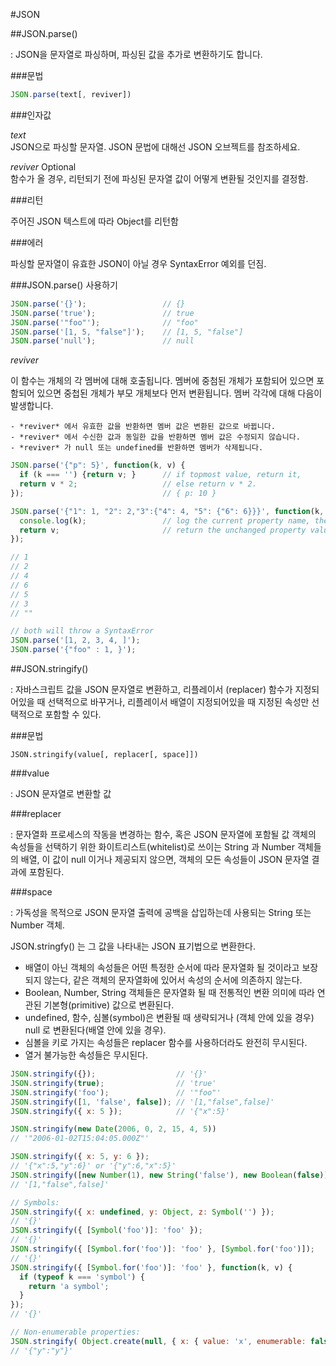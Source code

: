 #JSON

##JSON.parse() <br>

 : JSON을 문자열로 파싱하며, 파싱된 값을 추가로 변환하기도 합니다. <br>

  ###문법

  ```javascript
  JSON.parse(text[, reviver])
  ```

  ###인자값

  *text* <br>
  JSON으로 파싱할 문자열. JSON 문법에 대해선 JSON 오브젝트를 참조하세요.

  *reviver* Optional <br>
  함수가 올 경우, 리턴되기 전에 파싱된 문자열 값이 어떻게 변환될 것인지를 결정함.

  ###리턴

  주어진 JSON 텍스트에 따라 Object를 리턴함

  ###에러

  파싱할 문자열이 유효한 JSON이 아닐 경우 SyntaxError  예외를 던짐.

  ###JSON.parse() 사용하기

  ```javascript
  JSON.parse('{}');                 // {}
  JSON.parse('true');               // true
  JSON.parse('"foo"');              // "foo"
  JSON.parse('[1, 5, "false"]');    // [1, 5, "false"]
  JSON.parse('null');               // null
  ```

  *reviver*

  이 함수는 개체의 각 멤버에 대해 호출됩니다. 멤버에 중첨된 개체가 포함되어 있으면 포함되어 있으면 중첩된 개체가 부모 개체보다 먼저 변환됩니다. 멤버 각각에 대해 다음이 발생합니다.

    - *reviver* 에서 유효한 값을 반환하면 멤버 값은 변환된 값으로 바뀝니다.
    - *reviver* 에서 수신한 값과 동일한 값을 반환하면 멤버 값은 수정되지 않습니다.
    - *reviver* 가 null 또는 undefined를 반환하면 멤버가 삭제됩니다.

  ```javascript
  JSON.parse('{"p": 5}', function(k, v) {
    if (k === '') {return v; }      // if topmost value, return it,
    return v * 2;                   // else return v * 2.
  });                               // { p: 10 }

  JSON.parse('{"1": 1, "2": 2,"3":{"4": 4, "5": {"6": 6}}}', function(k, v) {
    console.log(k);                 // log the current property name, the last is "".
    return v;                       // return the unchanged property value.
  });

  // 1
  // 2
  // 4
  // 6
  // 5
  // 3
  // ""

  // both will throw a SyntaxError
  JSON.parse('[1, 2, 3, 4, ]');
  JSON.parse('{"foo" : 1, }');
  ```

##JSON.stringify() <br>

 : 자바스크립트 값을 JSON 문자열로 변환하고, 리플레이서 (replacer) 함수가 지정되어있을 때 선택적으로 바꾸거나, 리플레이서 배열이 지정되어있을 때 지정된 속성만 선택적으로 포함할 수 있다.

  ###문법

  ```
  JSON.stringify(value[, replacer[, space]])
  ```

  ###value

  : JSON 문자열로 변환할 값

  ###replacer

  : 문자열화 프로세스의 작동을 변경하는 함수, 혹은 JSON 문자열에 포함될 값 객체의 속성들을 선택하기 위한 화이트리스트(whitelist)로 쓰이는 String 과 Number 객체들의 배열, 이 값이 null 이거나 제공되지 않으면, 객체의 모든 속성들이 JSON 문자열 결과에 포함된다.

  ###space

  : 가독성을 목적으로  JSON 문자열 출력에 공백을 삽입하는데 사용되는 String 또는 Number 객체.

  JSON.stringfy() 는 그 값을 나타내는 JSON 표기법으로 변환한다.
   - 배열이 아닌 객체의 속성들은 어떤 특정한 순서에 따라 문자열화 될 것이라고 보장되지 않는다, 같은 객체의 문자열화에 있어서 속성의 순서에 의존하지 않는다.
   - Boolean, Number, String 객체들은 문자열화 될 때 전통적인 변환 의미에 따라 연관된 기본형(primitive) 값으로 변환된다.
   - undefined, 함수, 심볼(symbol)은 변환될 때 생략되거나 (객체 안에 있을 경우) null 로 변환된다(배열 안에 있을 경우).
   - 심볼을 키로 가지는 속성들은 replacer 함수를 사용하더라도 완전히 무시된다.
   - 열거 불가능한 속성들은 무시된다.

   ```javascript
   JSON.stringify({});                  // '{}'
   JSON.stringify(true);                // 'true'
   JSON.stringify('foo');               // '"foo"'
   JSON.stringify([1, 'false', false]); // '[1,"false",false]'
   JSON.stringify({ x: 5 });            // '{"x":5}'

   JSON.stringify(new Date(2006, 0, 2, 15, 4, 5))
   // '"2006-01-02T15:04:05.000Z"'

   JSON.stringify({ x: 5, y: 6 });
   // '{"x":5,"y":6}' or '{"y":6,"x":5}'
   JSON.stringify([new Number(1), new String('false'), new Boolean(false)]);
   // '[1,"false",false]'

   // Symbols:
   JSON.stringify({ x: undefined, y: Object, z: Symbol('') });
   // '{}'
   JSON.stringify({ [Symbol('foo')]: 'foo' });
   // '{}'
   JSON.stringify({ [Symbol.for('foo')]: 'foo' }, [Symbol.for('foo')]);
   // '{}'
   JSON.stringify({ [Symbol.for('foo')]: 'foo' }, function(k, v) {
     if (typeof k === 'symbol') {
       return 'a symbol';
     }
   });
   // '{}'

   // Non-enumerable properties:
   JSON.stringify( Object.create(null, { x: { value: 'x', enumerable: false }, y: { value: 'y', enumerable: true } }) );
   // '{"y":"y"}'
   ```